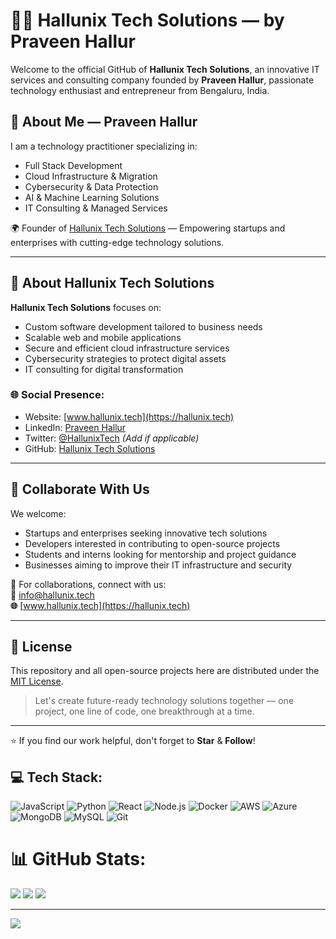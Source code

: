 # 👨‍💻 Hallunix Tech Solutions — by Praveen Hallur

Welcome to the official GitHub of **Hallunix Tech Solutions**, an innovative IT services and consulting company founded by **Praveen Hallur**, passionate technology enthusiast and entrepreneur from Bengaluru, India.

## 🧠 About Me — Praveen Hallur

I am a technology practitioner specializing in:
- Full Stack Development
- Cloud Infrastructure & Migration
- Cybersecurity & Data Protection
- AI & Machine Learning Solutions
- IT Consulting & Managed Services

🌍 Founder of [Hallunix Tech Solutions](https://hallunix.tech) — Empowering startups and enterprises with cutting-edge technology solutions.

---

## 🔧 About Hallunix Tech Solutions

**Hallunix Tech Solutions** focuses on:
- Custom software development tailored to business needs
- Scalable web and mobile applications
- Secure and efficient cloud infrastructure services
- Cybersecurity strategies to protect digital assets
- IT consulting for digital transformation

### 🌐 Social Presence:
- Website: [www.hallunix.tech](https://hallunix.tech)  
- LinkedIn: [Praveen Hallur](https://www.linkedin.com/in/praveen-hallur)  
- Twitter: [@HallunixTech](https://twitter.com/HallunixTech) _(Add if applicable)_  
- GitHub: [Hallunix Tech Solutions](https://github.com/praveenhallur)  

---

## 🤝 Collaborate With Us

We welcome:
- Startups and enterprises seeking innovative tech solutions  
- Developers interested in contributing to open-source projects  
- Students and interns looking for mentorship and project guidance  
- Businesses aiming to improve their IT infrastructure and security  

📩 For collaborations, connect with us:  
**📧** info@hallunix.tech  
**🌐** [www.hallunix.tech](https://hallunix.tech)  

---

## 📜 License

This repository and all open-source projects here are distributed under the [MIT License](LICENSE).

> Let's create future-ready technology solutions together — one project, one line of code, one breakthrough at a time.

---

⭐ If you find our work helpful, don't forget to **Star** & **Follow**!

## 💻 Tech Stack:
![JavaScript](https://img.shields.io/badge/-JavaScript-F7DF1E?style=plastic&logo=javascript&logoColor=black)
![Python](https://img.shields.io/badge/-Python-3776AB?style=plastic&logo=python&logoColor=white)
![React](https://img.shields.io/badge/-React-61DAFB?style=plastic&logo=react&logoColor=black)
![Node.js](https://img.shields.io/badge/-Node.js-339933?style=plastic&logo=node.js&logoColor=white)
![Docker](https://img.shields.io/badge/-Docker-2496ED?style=plastic&logo=docker&logoColor=white)
![AWS](https://img.shields.io/badge/-AWS-232F3E?style=plastic&logo=amazonaws&logoColor=white)
![Azure](https://img.shields.io/badge/-Azure-0078D4?style=plastic&logo=microsoftazure&logoColor=white)
![MongoDB](https://img.shields.io/badge/-MongoDB-47A248?style=plastic&logo=mongodb&logoColor=white)
![MySQL](https://img.shields.io/badge/-MySQL-4479A1?style=plastic&logo=mysql&logoColor=white)
![Git](https://img.shields.io/badge/-Git-F05032?style=plastic&logo=git&logoColor=white)

# 📊 GitHub Stats:
![](https://github-readme-stats.vercel.app/api?username=praveenhallur&theme=dark&show_icons=true&count_private=true)
![](https://github-readme-streak-stats.herokuapp.com/?user=praveenhallur&theme=dark)
![](https://github-readme-stats.vercel.app/api/top-langs/?username=praveenhallur&theme=dark&layout=compact)

---

[![](https://visitcount.itsvg.in/api?id=praveenhallur&icon=0&color=0)](https://visitcount.itsvg.in)
